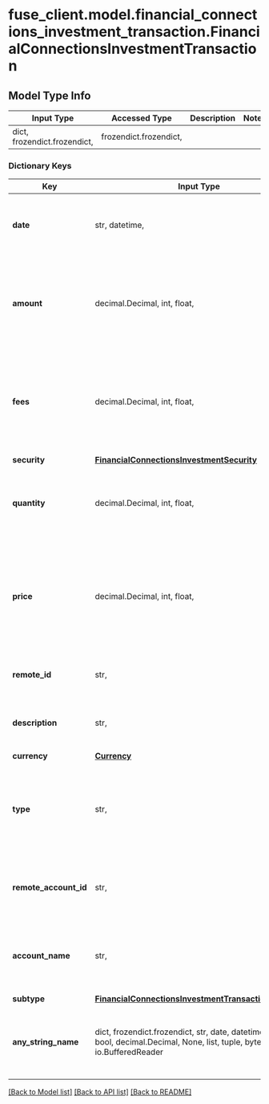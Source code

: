 # fuse_client.model.financial_connections_investment_transaction.FinancialConnectionsInvestmentTransaction

## Model Type Info
Input Type | Accessed Type | Description | Notes
------------ | ------------- | ------------- | -------------
dict, frozendict.frozendict,  | frozendict.frozendict,  |  | 

### Dictionary Keys
Key | Input Type | Accessed Type | Description | Notes
------------ | ------------- | ------------- | ------------- | -------------
**date** | str, datetime,  | str,  | The date and time of the investment transaction | value must conform to RFC-3339 date-time
**amount** | decimal.Decimal, int, float,  | decimal.Decimal,  | The amount of the investment transaction, in cents. The format of this value is a double. | 
**fees** | decimal.Decimal, int, float,  | decimal.Decimal,  | The fees associated with the investment transaction, in cents. The format of this value is a double. | 
**security** | [**FinancialConnectionsInvestmentSecurity**](FinancialConnectionsInvestmentSecurity.md) | [**FinancialConnectionsInvestmentSecurity**](FinancialConnectionsInvestmentSecurity.md) |  | 
**quantity** | decimal.Decimal, int, float,  | decimal.Decimal,  | The number of units of the security involved in this transaction | 
**price** | decimal.Decimal, int, float,  | decimal.Decimal,  | The price of the security involved in this transaction, in cents. The format of this value is a double. | 
**remote_id** | str,  | str,  | The remote ID of the Investment transaction | 
**description** | str,  | str,  | A description of the investment transaction | 
**currency** | [**Currency**](Currency.md) | [**Currency**](Currency.md) |  | 
**type** | str,  | str,  | The type of the investment transaction (e.g., &#x27;buy&#x27;, &#x27;sell&#x27;, &#x27;dividend&#x27;) | must be one of ["cash", "buy", "sell", "transfer", "fee", "cancel", "-", ] 
**remote_account_id** | str,  | str,  | Remote Account Id of the transaction, ie Plaid Account Id | 
**account_name** | str,  | str,  | The name of the account associated with the investment transaction | [optional] 
**subtype** | [**FinancialConnectionsInvestmentTransactionSubtype**](FinancialConnectionsInvestmentTransactionSubtype.md) | [**FinancialConnectionsInvestmentTransactionSubtype**](FinancialConnectionsInvestmentTransactionSubtype.md) |  | [optional] 
**any_string_name** | dict, frozendict.frozendict, str, date, datetime, int, float, bool, decimal.Decimal, None, list, tuple, bytes, io.FileIO, io.BufferedReader | frozendict.frozendict, str, BoolClass, decimal.Decimal, NoneClass, tuple, bytes, FileIO | any string name can be used but the value must be the correct type | [optional]

[[Back to Model list]](../../README.md#documentation-for-models) [[Back to API list]](../../README.md#documentation-for-api-endpoints) [[Back to README]](../../README.md)

